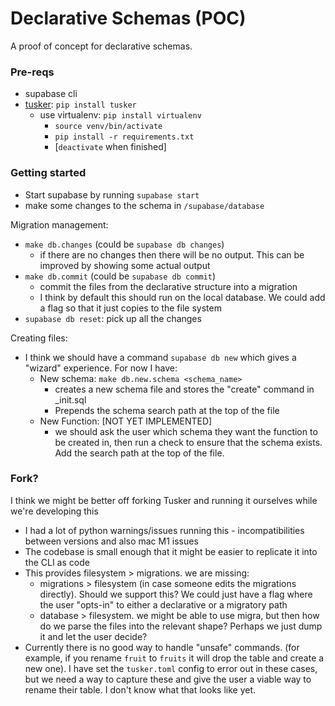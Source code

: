 # Declarative Schemas (POC)

A proof of concept for declarative schemas.

### Pre-reqs

- supabase cli
- [tusker](https://github.com/bikeshedder/tusker): `pip install tusker`
  - use virtualenv: `pip install virtualenv`
    - `source venv/bin/activate`
    - `pip install -r requirements.txt`
    - [`deactivate` when finished]


### Getting started

- Start supabase by running `supabase start`
- make some changes to the schema in `/supabase/database`

Migration management:

- `make db.changes` (could be `supabase db changes`)
  - if there are no changes then there will be no output. This can be improved by showing some actual output
- `make db.commit` (could be `supabase db commit`)
  - commit the files from the declarative structure into a migration
  - I think by default this should run on the local database. We could add a flag so that it just copies to the file system
- `supabase db reset`: pick up all the changes

Creating files:

- I think we should have a command `supabase db new` which gives a "wizard" experience. For now I have:
  - New schema: `make db.new.schema <schema_name>`
    - creates a new schema file and stores the "create" command in _init.sql
    - Prepends the schema search path at the top of the file
  - New Function: [NOT YET IMPLEMENTED]
    - we should ask the user which schema they want the function to be created in, then run a check to ensure that the schema exists. Add the search path at the top of the file.

### Fork?

I think we might be better off forking Tusker and running it ourselves while we're developing this

- I had a lot of python warnings/issues running this - incompatibilities between versions and also mac M1 issues
- The codebase is small enough that it might be easier to replicate it into the CLI as code
- This provides filesystem > migrations. we are missing:
  - migrations > filesystem (in case someone edits the migrations directly). Should we support this? We could just have a flag where the user "opts-in" to either a declarative or a migratory path
  - database > filesystem. we might be able to use migra, but then how do we parse the files into the relevant shape? Perhaps we just dump it and let the user decide?
- Currently there is no good way to handle "unsafe" commands. (for example, if you rename `fruit` to `fruits` it will drop the table and create a new one). I have set the `tusker.toml` config to error out in these cases, but we need a way to capture these and give the user a viable way to rename their table. I don't know what that looks like yet.